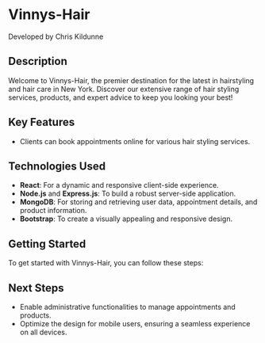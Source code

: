 # Vinnys-Hair

Developed by Chris Kildunne

## Description

Welcome to Vinnys-Hair, the premier destination for the latest in hairstyling and hair care in New York. Discover our extensive range of hair styling services, products, and expert advice to keep you looking your best!

## Key Features

- Clients can book appointments online for various hair styling services.



## Technologies Used

- **React**: For a dynamic and responsive client-side experience.
- **Node.js** and **Express.js**: To build a robust server-side application.
- **MongoDB**: For storing and retrieving user data, appointment details, and product information.
- **Bootstrap**: To create a visually appealing and responsive design.


## Getting Started

To get started with Vinnys-Hair, you can follow these steps:


## Next Steps

- Enable administrative functionalities to manage appointments and products.
- Optimize the design for mobile users, ensuring a seamless experience on all devices.


